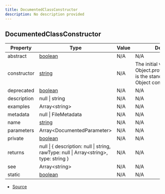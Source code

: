 ```yaml
---
title: DocumentedClassConstructor
description: No description provided
---
```


## DocumentedClassConstructor

| Property | Type | Value | Description |
| ----------- | ----------- | ----------- | ----------- |
| abstract | [boolean](https://developer.mozilla.org/en-US/docs/Web/JavaScript/Reference/Global_Objects/Boolean) | N/A | N/A |
| constructor | [string](https://developer.mozilla.org/en-US/docs/Web/JavaScript/Reference/Global_Objects/String) | N/A | The initial value of Object.prototype.constructor is the standard built-in Object constructor. |
| deprecated | [boolean](https://developer.mozilla.org/en-US/docs/Web/JavaScript/Reference/Global_Objects/Boolean) | N/A | N/A |
| description | null \| string | N/A | N/A |
| examples | Array\<string> | N/A | N/A |
| metadata | null \| FileMetadata | N/A | N/A |
| name | [string](https://developer.mozilla.org/en-US/docs/Web/JavaScript/Reference/Global_Objects/String) | N/A | N/A |
| parameters | Array\<DocumentedParameter> | N/A | N/A |
| private | [boolean](https://developer.mozilla.org/en-US/docs/Web/JavaScript/Reference/Global_Objects/Boolean) | N/A | N/A |
| returns | null \| \{   description: null \| string,   rawType: null \| Array\<string>,   type: string } | N/A | N/A |
| see | Array\<string> | N/A | N/A |
| static | [boolean](https://developer.mozilla.org/en-US/docs/Web/JavaScript/Reference/Global_Objects/Boolean) | N/A | N/A |


- [Source](https://github.com/neplextech/micro-docgen/blob/fbfcd84c930585aff5882714b14f394715057a88/src/serializers/ClassSerializer.ts#L22)